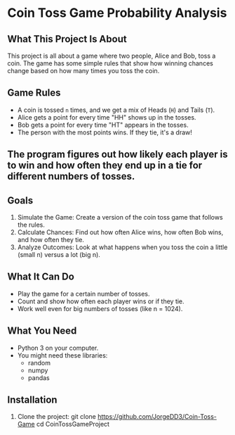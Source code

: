 # Coin Toss Game Probability Analysis

## What This Project Is About
This project is all about a game where two people, Alice and Bob, toss a coin. 
The game has some simple rules that show how winning chances change based on how many times you toss the coin.

## Game Rules
- A coin is tossed `n` times, and we get a mix of Heads (`H`) and Tails (`T`).
- Alice gets a point for every time "HH" shows up in the tosses.
- Bob gets a point for every time "HT" appears in the tosses.
- The person with the most points wins. If they tie, it's a draw!

## The program figures out how likely each player is to win and how often they end up in a tie for different numbers of tosses.

## Goals
1. Simulate the Game: Create a version of the coin toss game that follows the rules.
2. Calculate Chances: Find out how often Alice wins, how often Bob wins, and how often they tie.
3. Analyze Outcomes: Look at what happens when you toss the coin a little (small n) versus a lot (big n).

## What It Can Do
- Play the game for a certain number of tosses.
- Count and show how often each player wins or if they tie.
- Work well even for big numbers of tosses (like n = 1024).

## What You Need
- Python 3 on your computer.
- You might need these libraries:
  - random
  - numpy 
  - pandas

## Installation
1. Clone the project:
   git clone https://github.com/JorgeDD3/Coin-Toss-Game
   cd CoinTossGameProject
